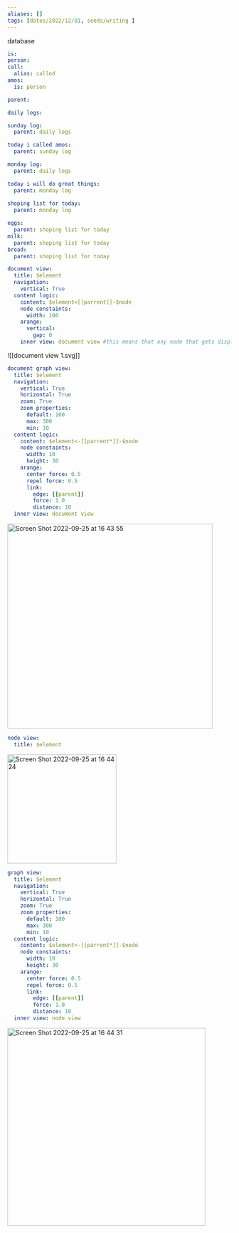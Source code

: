 ```yaml
---
aliases: []
tags: [dates/2022/12/01, seeds/writing ]
---
```

 
database
```yaml
is:
person:
call:
  alias: called
amos:
  is: person

parent:

daily logs:

sunday log:
  parent: daily logs

today i called amos:
  parent: sunday log

monday log:
  parent: daily logs

today i will do great things:
  parent: monday log
  
shoping list for today:
  parent: monday log

eggs:
  parent: shoping list for today
milk:
  parent: shoping list for today
bread:
  parent: shoping list for today
```




```yaml 
document view:
  title: $element
  navigation:
    vertical: True
  content logic: 
    content: $element<[[parrent]]-$node
    node constaints:
      width: 100
    arange:
      vertical:
        gap: 0
    inner view: document view #this means that any node that gets displayed will display this view within itself
```

![[document view 1.svg]]

```yaml
document graph view:
  title: $element
  navigation:
    vertical: True
    horizontal: True
    zoom: True
    zoom properties:
      default: 100
      max: 300
      min: 10
  content logic:
    content: $element<-[[parrent*]]-$node
    node constaints: 
      width: 10
      height: 30
    arange:
      center force: 0.5
      repel force: 0.5
      link:
        edge: [[parent]]
        force: 1.0
        distance: 10
  inner view: document view
```
<img width="461" alt="Screen Shot 2022-09-25 at 16 43 55" src="https://user-images.githubusercontent.com/8178413/192146768-64021c55-96e1-4500-b87b-2b81e246977e.png">

```yaml
node view:
  title: $element
```
<img width="245" alt="Screen Shot 2022-09-25 at 16 44 24" src="https://user-images.githubusercontent.com/8178413/192146794-f276de2c-fb32-409f-8da1-6067b65279f2.png">

```yaml
graph view:
  title: $element
  navigation:
    vertical: True
    horizontal: True
    zoom: True
    zoom properties:
      default: 100
      max: 300
      min: 10
  content logic:
    content: $element<-[[parrent*]]-$node
    node constaints:
      width: 10
      height: 30
    arange:
      center force: 0.5
      repel force: 0.5
      link:
        edge: [[parent]]
        force: 1.0
        distance: 10
  inner view: node view
```

<img width="445" alt="Screen Shot 2022-09-25 at 16 44 31" src="https://user-images.githubusercontent.com/8178413/192146796-bb40d844-1df7-4451-b19e-235c366fa12d.png">
